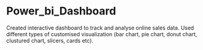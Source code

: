 # Power_bi_Dashboard
Created interactive dashboard to track and analyse online sales data.
Used different types of customised visualization (bar chart, pie chart, donut chart, clustured chart, slicers, cards etc).
